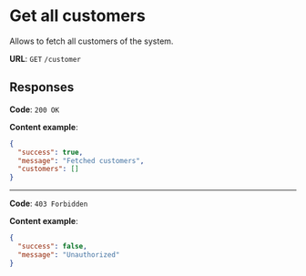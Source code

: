 # Get all customers
Allows to fetch all customers of the system.

**URL**:
`GET` `/customer`

## Responses

**Code**:
`200 OK`

**Content example**:
```json
{
  "success": true,
  "message": "Fetched customers",
  "customers": []
}
```

---

**Code**:
`403 Forbidden`

**Content example**:
```json
{
  "success": false,
  "message": "Unauthorized"
}
```
